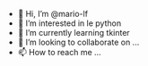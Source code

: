 - 👋 Hi, I’m @mario-lf
- 👀 I’m interested in  le python
- 🌱 I’m currently learning  tkinter
- 💞️ I’m looking to collaborate on ...
- 📫 How to reach me ...

<!---
mario-lf/mario-lf is a ✨ special ✨ repository because its `README.md` (this file) appears on your GitHub profile.
You can click the Preview link to take a look at your changes.
--->
